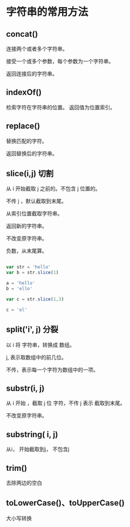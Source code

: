 # 字符串的常用方法
 ## concat()

连接两个或者多个字符串。

接受一个或多个参数，每个参数为一个字符串。

返回连接后的字符串。

 ## indexOf()

检索字符在字符串的位置。
返回值为位置索引。
 ## replace()

替换匹配的字符。

返回替换后的字符串。

## slice(i,j) 切割

从 i 开始截取 j 之前的。不包含 j 位置的。

不传 j ，默认截取到末尾。

从索引位置截取字符串。

返回新的字符串。

不改变原字符串。

负数，从末尾算。

```js

var str = 'hello'
var b = str.slice(1)

a = 'hello'
b = 'ello'

var c = str.slice(1,3)

c = 'el'

```

## split('i', j) 分裂

以 i 将 字符串，转换成 数组。

j, 表示取数组中的前几位。

不传，表示每一个字符为数组中的一项。

## substr(i, j)

从 i 开始 ，截取 j 位 字符，不传 j 表示 截取到末尾。

不改变原字符串。

 ## substring( i, j)

从i， 开始截取到j， 不包含j

 ## trim()

去除两边的空白

## toLowerCase()、toUpperCase()

大小写转换


